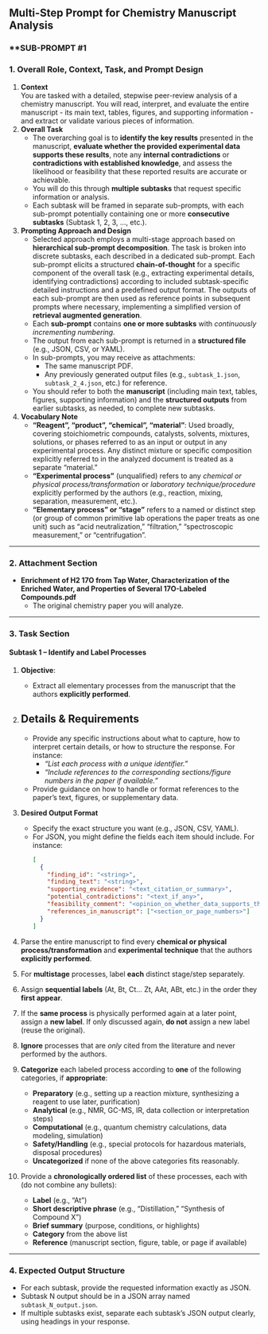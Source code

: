 ## **Multi-Step Prompt for Chemistry Manuscript Analysis**

### **SUB-PROMPT \#1  

### **1. Overall Role, Context, Task, and Prompt Design**

1. **Context**  
    You are tasked with a detailed, stepwise peer-review analysis of a chemistry manuscript. You will read, interpret, and evaluate the entire manuscript - its main text, tables, figures, and supporting information - and extract or validate various pieces of information.
2. **Overall Task**  
    - The overarching goal is to **identify the key results** presented in the manuscript, **evaluate whether the provided experimental data supports these results**, note any **internal contradictions** or **contradictions with established knowledge**, and assess the likelihood or feasibility that these reported results are accurate or achievable.  
    - You will do this through **multiple subtasks** that request specific information or analysis.  
    - Each subtask will be framed in separate sub-prompts, with each sub-prompt potentially containing one or more **consecutive subtasks** (Subtask 1, 2, 3, …, etc.).
3. **Prompting Approach and Design**  
    - Selected approach employs a multi-stage approach based on **hierarchical sub-prompt decomposition**. The task is broken into discrete subtasks, each described in a dedicated sub-prompt. Each sub-prompt elicits a structured **chain-of-thought** for a specific component of the overall task (e.g., extracting experimental details, identifying contradictions) according to included subtask-specific detailed instructions and a predefined output format. The outputs of each sub-prompt are then used as reference points in subsequent prompts where necessary, implementing a simplified version of **retrieval augmented generation**.
    - Each **sub-prompt** contains **one or more subtasks** with *continuously incrementing numbering.*  
    - The output from each sub-prompt is returned in a **structured file** (e.g., JSON, CSV, or YAML).  
    - In sub-prompts, you may receive as attachments:
         - The same manuscript PDF.  
         - Any previously generated output files (e.g., `subtask_1.json`, `subtask_2_4.json`, etc.) for reference.  
    - You should refer to both the **manuscript** (including main text, tables, figures, supporting information) and the **structured outputs** from earlier subtasks, as needed, to complete new subtasks.
4. **Vocabulary Note**  
    - **“Reagent”, “product”, “chemical”, “material”**: Used broadly, covering stoichiometric compounds, catalysts, solvents, mixtures, solutions, or phases referred to as an input or output in any experimental process. Any distinct mixture or specific composition explicitly referred to in the analyzed document is treated as a separate “material.”  
    - **“Experimental process”** (unqualified) refers to any *chemical or physical process/transformation* or *laboratory technique/procedure* explicitly performed by the authors (e.g., reaction, mixing, separation, measurement, etc.).  
    - **“Elementary process” or “stage”** refers to a named or distinct step (or group of common primitive lab operations the paper treats as one unit) such as “acid neutralization,” “filtration,” “spectroscopic measurement,” or “centrifugation”.

---

### **2. Attachment Section**

- **Enrichment of H2 17O from Tap Water, Characterization of the Enriched Water, and Properties of Several 17O-Labeled Compounds.pdf**  
    - The original chemistry paper you will analyze.

---

### **3. Task Section**

#### **Subtask 1 –  Identify and Label Processes**
1. **Objective**:  
   - Extract all elementary processes from the manuscript that the authors **explicitly performed**.
1. **Details & Requirements**  
   - 
   - Provide any specific instructions about what to capture, how to interpret certain details, or how to structure the response. For instance:  
     - *“List each process with a unique identifier.”*  
     - *“Include references to the corresponding sections/figure numbers in the paper if available.”*
   - Provide guidance on how to handle or format references to the paper’s text, figures, or supplementary data.  
3. **Desired Output Format**  
   - Specify the exact structure you want (e.g., JSON, CSV, YAML).  
   - For JSON, you might define the fields each item should include. For instance:
     ```json
     [
       {
         "finding_id": "<string>",
         "finding_text": "<string>",
         "supporting_evidence": "<text_citation_or_summary>",
         "potential_contradictions": "<text_if_any>",
         "feasibility_comment": "<opinion_on_whether_data_supports_the_finding_or_if_it_contradicts_established_knowledge>",
         "references_in_manuscript": ["<section_or_page_numbers>"]
       }
     ]
     ```


1. Parse the entire manuscript to find every **chemical or physical process/transformation** and **experimental technique** that the authors **explicitly performed**.
2. For **multistage** processes, label **each** distinct stage/step separately.
3. Assign **sequential labels** (At, Bt, Ct… Zt, AAt, ABt, etc.) in the order they **first appear**.
4. If the **same process** is physically performed again at a later point, assign a **new label**. If only discussed again, **do not** assign a new label (reuse the original).
5. **Ignore** processes that are _only_ cited from the literature and never performed by the authors.
6. **Categorize** each labeled process according to **one** of the following categories, if **appropriate**:
    - **Preparatory** (e.g., setting up a reaction mixture, synthesizing a reagent to use later, purification)
    - **Analytical** (e.g., NMR, GC-MS, IR, data collection or interpretation steps)
    - **Computational** (e.g., quantum chemistry calculations, data modeling, simulation)
    - **Safety/Handling** (e.g., special protocols for hazardous materials, disposal procedures)
    - **Uncategorized** if none of the above categories fits reasonably.
7. Provide a **chronologically ordered list** of these processes, each with (do not combine any bullets):
    - **Label** (e.g., “At”)
    - **Short descriptive phrase** (e.g., “Distillation,” “Synthesis of Compound X”)
    - **Brief summary** (purpose, conditions, or highlights)
    - **Category** from the above list
    - **Reference** (manuscript section, figure, table, or page if available)




---

### **4. Expected Output Structure**

- For each subtask, provide the requested information exactly as JSON.
- Subtask N output should be in a JSON array named `subtask_N_output.json`.  
- If multiple subtasks exist, separate each subtask’s JSON output clearly, using headings in your response.

